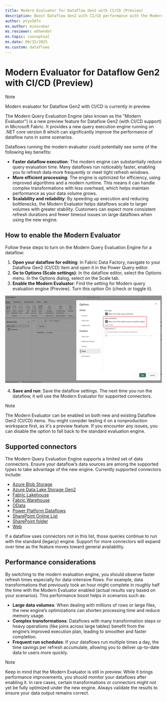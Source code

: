 ```yaml
---
title: Modern Evaluator for Dataflow Gen2 with CI/CD (Preview)
description: Boost Dataflow Gen2 with CI/CD performance with the Modern Evaluator—faster query execution, scalable workflows, and support for top connectors.
author: ptyx507x
ms.author: miescobar
ms.reviewer: whhender
ms.topic: conceptual
ms.date: 09/15/2025
ms.custom: dataflows
---
```

# Modern Evaluator for Dataflow Gen2 with CI/CD (Preview)

>[!NOTE]
>Modern evaluator for Dataflow Gen2 with CI/CD is currently in preview.

The Modern Query Evaluation Engine (also known as the "Modern Evaluator") is a new preview feature for Dataflow Gen2 (with CI/CD support) in Microsoft Fabric. It provides a new query execution engine running on .NET core version 8 which can significantly improve the performance of dataflow runs in some scenarios. 

Dataflows running the modern evaluator could potentially see some of the following key benefits:

* **Faster dataflow execution**: The modern engine can substantially reduce query evaluation time. Many dataflows run noticeably faster, enabling you to refresh data more frequently or meet tight refresh windows.
* **More efficient processing**: The engine is optimized for efficiency, using improved algorithms and a modern runtime. This means it can handle complex transformations with less overhead, which helps maintain performance as your data volume grows.
* **Scalability and reliability**: By speeding up execution and reducing bottlenecks, the Modern Evaluator helps dataflows scale to larger volumes with greater stability. Customers can expect more consistent refresh durations and fewer timeout issues on large dataflows when using the new engine.

## How to enable the Modern Evaluator

Follow these steps to turn on the Modern Query Evaluation Engine for a dataflow:

1. **Open your dataflow for editing**: In Fabric Data Factory, navigate to your Dataflow Gen2 (CI/CD) item and open it in the Power Query editor.
2. **Go to Options (Scale settings)**: In the dataflow editor, select the Options menu. In the Options dialog, select on the Scale tab.
3. **Enable the Modern Evaluator**: Find the setting for Modern query evaluation engine (Preview). Turn this option On (check or toggle it).

![Screenshot of the options dialog in a Dataflow Gen2 with CI/CD displaying the modern query evaluator setting](media/dataflow-gen2-modern-evaluator/modern-evaluator-option.png)

4. **Save and run**: Save the dataflow settings. The next time you run the dataflow, it will use the Modern Evaluator for supported connectors.

>[!NOTE]
>The Modern Evaluator can be enabled on both new and existing Dataflow Gen2 (CI/CD) items. You might consider testing it on a nonproduction workspace first, as it's a preview feature.
>If you encounter any issues, you can disable the option to fall back to the standard evaluation engine.

## Supported connectors

The Modern Query Evaluation Engine supports a limited set of data connectors. Ensure your dataflow’s data sources are among the supported types to take advantage of the new engine. Currently supported connectors include:

* [Azure Blob Storage](connector-azure-blob-storage-overview.md) 
* [Azure Data Lake Storage Gen2](connector-azure-data-lake-storage-gen2-overview.md) 
* [Fabric Lakehouse](connector-lakehouse-overview.md)
* [Fabric Warehouse](connector-data-warehouse-overview.md)
* [OData](connector-odata-overview.md)
* [Power Platform Dataflows](connector-dataflows-overview.md) 
* [SharePoint Online List](connector-sharepoint-online-list-overview.md)
* [SharePoint folder](connector-sharepoint-folder-overview.md)
* [Web](connector-web-overview.md)

If a dataflow uses connectors not in this list, those queries continue to run with the standard (legacy) engine. Support for more connectors will expand over time as the feature moves toward general availability.

## Performance considerations

By switching to the modern evaluation engine, you should observe faster refresh times especially for data-intensive flows. For example, data transformations that previously took an hour might complete in roughly half the time with the Modern Evaluator enabled (actual results vary based on your scenarios). This performance boost helps in scenarios such as:

* **Large data volumes**: When dealing with millions of rows or large files, the new engine’s optimizations can shorten processing time and reduce memory usage.
* **Complex transformations**: Dataflows with many transformation steps or heavy operations (like joins across large tables) benefit from the engine’s improved execution plan, leading to smoother and faster completion.
* **Frequent run schedules**: If your dataflows run multiple times a day, the time savings per refresh accumulate, allowing you to deliver up-to-date data to users more quickly.

>[!NOTE]
>Keep in mind that the Modern Evaluator is still in preview. While it brings performance improvements, you should monitor your dataflows after enabling it. 
>In rare cases, certain transformations or connectors might not yet be fully optimized under the new engine. Always validate the results to ensure your data output remains correct.
